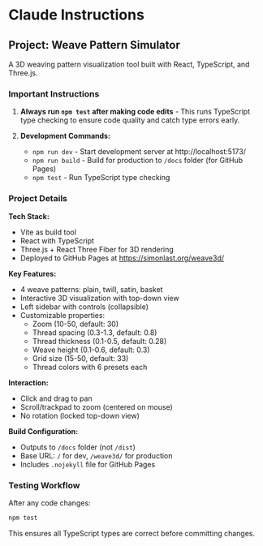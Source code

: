# Claude Instructions

## Project: Weave Pattern Simulator

A 3D weaving pattern visualization tool built with React, TypeScript, and Three.js.

### Important Instructions

1. **Always run `npm test` after making code edits** - This runs TypeScript type checking to ensure code quality and catch type errors early.

2. **Development Commands:**
   - `npm run dev` - Start development server at http://localhost:5173/
   - `npm run build` - Build for production to `/docs` folder (for GitHub Pages)
   - `npm test` - Run TypeScript type checking

### Project Details

**Tech Stack:**
- Vite as build tool
- React with TypeScript
- Three.js + React Three Fiber for 3D rendering
- Deployed to GitHub Pages at https://simonlast.org/weave3d/

**Key Features:**
- 4 weave patterns: plain, twill, satin, basket
- Interactive 3D visualization with top-down view
- Left sidebar with controls (collapsible)
- Customizable properties:
  - Zoom (10-50, default: 30)
  - Thread spacing (0.3-1.3, default: 0.8)
  - Thread thickness (0.1-0.5, default: 0.28)
  - Weave height (0.1-0.6, default: 0.3)
  - Grid size (15-50, default: 33)
  - Thread colors with 6 presets each

**Interaction:**
- Click and drag to pan
- Scroll/trackpad to zoom (centered on mouse)
- No rotation (locked top-down view)

**Build Configuration:**
- Outputs to `/docs` folder (not `/dist`)
- Base URL: `/` for dev, `/weave3d/` for production
- Includes `.nojekyll` file for GitHub Pages

### Testing Workflow

After any code changes:
```bash
npm test
```

This ensures all TypeScript types are correct before committing changes.